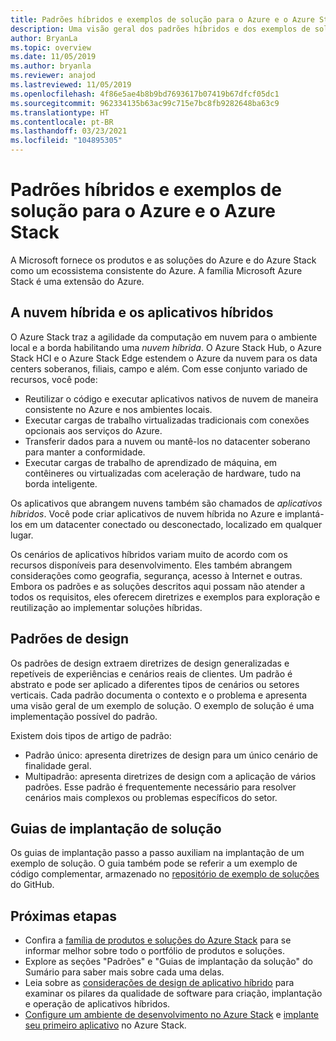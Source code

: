 ```yaml
---
title: Padrões híbridos e exemplos de solução para o Azure e o Azure Stack Hub
description: Uma visão geral dos padrões híbridos e dos exemplos de solução para aprender e criar soluções híbridas no Azure e no Azure Stack Hub.
author: BryanLa
ms.topic: overview
ms.date: 11/05/2019
ms.author: bryanla
ms.reviewer: anajod
ms.lastreviewed: 11/05/2019
ms.openlocfilehash: 4f86e5ae4b8b9bd7693617b07419b67dfcf05dc1
ms.sourcegitcommit: 962334135b63ac99c715e7bc8fb9282648ba63c9
ms.translationtype: HT
ms.contentlocale: pt-BR
ms.lasthandoff: 03/23/2021
ms.locfileid: "104895305"
---
```

# <a name="hybrid-patterns-and-solution-examples-for-azure-and-azure-stack"></a>Padrões híbridos e exemplos de solução para o Azure e o Azure Stack

A Microsoft fornece os produtos e as soluções do Azure e do Azure Stack como um ecossistema consistente do Azure. A família Microsoft Azure Stack é uma extensão do Azure.

## <a name="the-hybrid-cloud-and-hybrid-apps"></a>A nuvem híbrida e os aplicativos híbridos

O Azure Stack traz a agilidade da computação em nuvem para o ambiente local e a borda habilitando uma *nuvem híbrida*. O Azure Stack Hub, o Azure Stack HCI e o Azure Stack Edge estendem o Azure da nuvem para os data centers soberanos, filiais, campo e além. Com esse conjunto variado de recursos, você pode:

- Reutilizar o código e executar aplicativos nativos de nuvem de maneira consistente no Azure e nos ambientes locais.
- Executar cargas de trabalho virtualizadas tradicionais com conexões opcionais aos serviços do Azure.
- Transferir dados para a nuvem ou mantê-los no datacenter soberano para manter a conformidade.
- Executar cargas de trabalho de aprendizado de máquina, em contêineres ou virtualizadas com aceleração de hardware, tudo na borda inteligente.

Os aplicativos que abrangem nuvens também são chamados de *aplicativos híbridos*. Você pode criar aplicativos de nuvem híbrida no Azure e implantá-los em um datacenter conectado ou desconectado, localizado em qualquer lugar.

Os cenários de aplicativos híbridos variam muito de acordo com os recursos disponíveis para desenvolvimento. Eles também abrangem considerações como geografia, segurança, acesso à Internet e outras. Embora os padrões e as soluções descritos aqui possam não atender a todos os requisitos, eles oferecem diretrizes e exemplos para exploração e reutilização ao implementar soluções híbridas.

## <a name="design-patterns"></a>Padrões de design

Os padrões de design extraem diretrizes de design generalizadas e repetíveis de experiências e cenários reais de clientes. Um padrão é abstrato e pode ser aplicado a diferentes tipos de cenários ou setores verticais. Cada padrão documenta o contexto e o problema e apresenta uma visão geral de um exemplo de solução. O exemplo de solução é uma implementação possível do padrão.

Existem dois tipos de artigo de padrão:

- Padrão único: apresenta diretrizes de design para um único cenário de finalidade geral.
- Multipadrão: apresenta diretrizes de design com a aplicação de vários padrões. Esse padrão é frequentemente necessário para resolver cenários mais complexos ou problemas específicos do setor.

## <a name="solution-deployment-guides"></a>Guias de implantação de solução

Os guias de implantação passo a passo auxiliam na implantação de um exemplo de solução. O guia também pode se referir a um exemplo de código complementar, armazenado no [repositório de exemplo de soluções](https://github.com/Azure-Samples/azure-intelligent-edge-patterns) do GitHub.

## <a name="next-steps"></a>Próximas etapas

- Confira a [família de produtos e soluções do Azure Stack](/azure-stack) para se informar melhor sobre todo o portfólio de produtos e soluções.
- Explore as seções "Padrões" e "Guias de implantação da solução" do Sumário para saber mais sobre cada uma delas.
- Leia sobre as [considerações de design de aplicativo híbrido](overview-app-design-considerations.md) para examinar os pilares da qualidade de software para criação, implantação e operação de aplicativos híbridos.
- [Configure um ambiente de desenvolvimento no Azure Stack](/azure-stack/user/azure-stack-dev-start) e [implante seu primeiro aplicativo](/azure-stack/user/azure-stack-dev-start-deploy-app) no Azure Stack.
